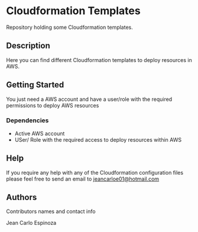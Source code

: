 # Cloudformation Templates

Repository holding some Cloudformation templates.

## Description

Here you can find different Cloudformation templates to deploy resources in AWS.

## Getting Started

You just need a AWS account and have a user/role with the required permissions to deploy AWS resources

### Dependencies

* Active AWS account
* USer/ Role with the required access to deploy resources within AWS

## Help

If you require any help with any of the Cloudformation configuration files please feel free to send an email to jeancarloe01@hotmail.com

## Authors

Contributors names and contact info

Jean Carlo Espinoza